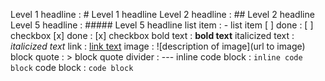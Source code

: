 Level 1 headline : # Level 1 headline
Level 2 headline : ## Level 2 headline
Level 5 headline : ##### Level 5 headline
list item : - list item
[ ] done : [ ] checkbox
[x] done : [x] checkbox
bold text : **bold text**
italicized text : _italicized text_
link : [link text](https://www.example.com)
image : ![description of image](url to image)
block quote : > block quote
divider : ---
inline code block : `inline code block`
code block : `code block`
